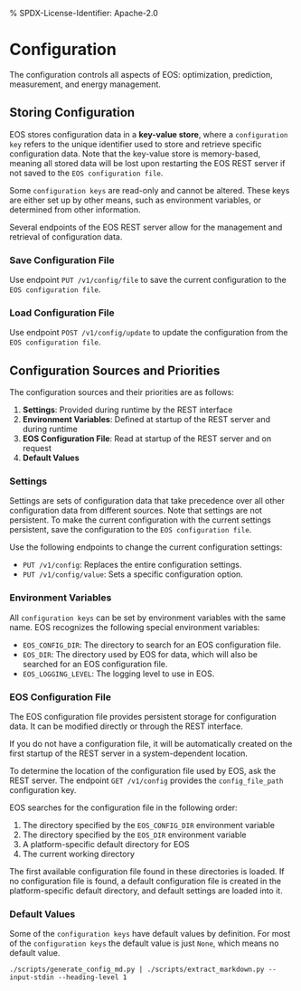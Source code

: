 % SPDX-License-Identifier: Apache-2.0

# Configuration

The configuration controls all aspects of EOS: optimization, prediction, measurement, and energy
management.

## Storing Configuration

EOS stores configuration data in a **key-value store**, where a `configuration key` refers to the
unique identifier used to store and retrieve specific configuration data. Note that the key-value
store is memory-based, meaning all stored data will be lost upon restarting the EOS REST server if
not saved to the `EOS configuration file`.

Some `configuration keys` are read-only and cannot be altered. These keys are either set up by other
means, such as environment variables, or determined from other information.

Several endpoints of the EOS REST server allow for the management and retrieval of configuration
data.

### Save Configuration File

Use endpoint `PUT /v1/config/file` to save the current configuration to the
`EOS configuration file`.

### Load Configuration File

Use endpoint `POST /v1/config/update` to update the configuration from the `EOS configuration file`.

## Configuration Sources and Priorities

The configuration sources and their priorities are as follows:

1. **Settings**: Provided during runtime by the REST interface
2. **Environment Variables**: Defined at startup of the REST server and during runtime
3. **EOS Configuration File**: Read at startup of the REST server and on request
4. **Default Values**

### Settings

Settings are sets of configuration data that take precedence over all other configuration data from
different sources. Note that settings are not persistent. To make the current configuration with the
current settings persistent, save the configuration to the `EOS configuration file`.

Use the following endpoints to change the current configuration settings:

- `PUT /v1/config`: Replaces the entire configuration settings.
- `PUT /v1/config/value`: Sets a specific configuration option.

### Environment Variables

All `configuration keys` can be set by environment variables with the same name. EOS recognizes the
following special environment variables:

- `EOS_CONFIG_DIR`: The directory to search for an EOS configuration file.
- `EOS_DIR`: The directory used by EOS for data, which will also be searched for an EOS
             configuration file.
- `EOS_LOGGING_LEVEL`: The logging level to use in EOS.

### EOS Configuration File

The EOS configuration file provides persistent storage for configuration data. It can be modified
directly or through the REST interface.

If you do not have a configuration file, it will be automatically created on the first startup of
the REST server in a system-dependent location.

To determine the location of the configuration file used by EOS, ask the REST server. The endpoint
`GET /v1/config` provides the `config_file_path` configuration key.

EOS searches for the configuration file in the following order:

1. The directory specified by the `EOS_CONFIG_DIR` environment variable
2. The directory specified by the `EOS_DIR` environment variable
3. A platform-specific default directory for EOS
4. The current working directory

The first available configuration file found in these directories is loaded. If no configuration
file is found, a default configuration file is created in the platform-specific default directory,
and default settings are loaded into it.

### Default Values

Some of the `configuration keys` have default values by definition. For most of the
`configuration keys` the default value is just `None`, which means no default value.

```{eval-sh}
./scripts/generate_config_md.py | ./scripts/extract_markdown.py --input-stdin --heading-level 1
```
